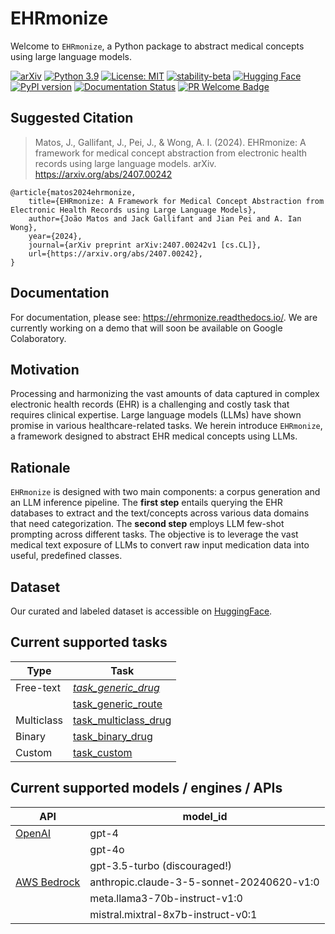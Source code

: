 # EHRmonize

Welcome to `EHRmonize`, a Python package to abstract medical concepts using large language models.

[![arXiv](https://img.shields.io/badge/arXiv-2407.00242-b31b1b.svg)](https://arxiv.org/abs/2407.00242)
[![Python 3.9](https://img.shields.io/badge/python-3.9-red.svg)](https://www.python.org/downloads/release/python-390/)
[![License: MIT](https://img.shields.io/badge/License-MIT-yellow.svg)](https://opensource.org/licenses/MIT)
[![stability-beta](https://img.shields.io/badge/stability-beta-33bbff.svg)](https://github.com/mkenney/software-guides/blob/master/STABILITY-BADGES.md#beta)
[![Hugging Face](https://img.shields.io/badge/Hugging%20Face-EHRmonize-blue)](https://huggingface.co/datasets/AIWongLab/ehrmonize)
[![PyPI version](https://badge.fury.io/py/ehrmonize.svg)](https://badge.fury.io/py/ehrmonize)
[![Documentation Status](https://readthedocs.org/projects/ehrmonize/badge/?version=latest)](https://ehrmonize.readthedocs.io/en/latest/?badge=latest)
[![PR Welcome Badge](https://badgen.net/https/pr-welcome-badge.vercel.app/api/badge/aiwonglab/ehrmonize)](https://github.com/aiwonglab/ehrmonize/issues?q=archived:false+is:issue+is:open+sort:updated-desc+label%3A%22help%20wanted%22%2C%22good%20first%20issue%22)


## Suggested Citation

> Matos, J., Gallifant, J., Pei, J., & Wong, A. I. (2024). EHRmonize: A framework for medical concept abstraction from electronic health records using large language models. arXiv. https://arxiv.org/abs/2407.00242

```
@article{matos2024ehrmonize,
    title={EHRmonize: A Framework for Medical Concept Abstraction from Electronic Health Records using Large Language Models}, 
    author={João Matos and Jack Gallifant and Jian Pei and A. Ian Wong},
    year={2024},
    journal={arXiv preprint arXiv:2407.00242v1 [cs.CL]},
    url={https://arxiv.org/abs/2407.00242}, 
}
```

## Documentation 

For documentation, please see: https://ehrmonize.readthedocs.io/. We are currently working on a demo that will soon be available on Google Colaboratory.

## Motivation
Processing and harmonizing the vast amounts of data captured in complex electronic health records (EHR) is a challenging and costly task that requires clinical expertise. Large language models (LLMs) have shown promise in various healthcare-related tasks. We herein introduce `EHRmonize`, a framework designed to abstract EHR medical concepts using LLMs.

## Rationale
`EHRmonize` is designed with two main components: a corpus generation and an LLM inference pipeline. The **first step** entails querying the EHR databases to extract and the text/concepts across various data domains that need categorization. The **second step** employs LLM few-shot prompting across different tasks. The objective is to leverage the vast medical text exposure of LLMs to convert raw input medication data into useful, predefined classes.

## Dataset 
Our curated and labeled dataset is accessible on
[HuggingFace](https://huggingface.co/datasets/AIWongLab/ehrmonize).

## Current supported tasks

| Type          | Task                          |
|---------------|-------------------------------|
| Free-text     | [*task_generic_drug* ](https://ehrmonize.readthedocs.io/en/latest/autoapi/ehrmonize/ehrmonize/index.html#ehrmonize.ehrmonize.EHRmonize.task_generic_route)           |
|               | [task_generic_route](https://ehrmonize.readthedocs.io/en/latest/autoapi/ehrmonize/ehrmonize/index.html#ehrmonize.ehrmonize.EHRmonize.task_generic_drug)          |
| Multiclass    | [task_multiclass_drug](https://ehrmonize.readthedocs.io/en/latest/autoapi/ehrmonize/ehrmonize/index.html#ehrmonize.ehrmonize.EHRmonize.task_multiclass_drug)              |
| Binary        | [task_binary_drug](https://ehrmonize.readthedocs.io/en/latest/autoapi/ehrmonize/ehrmonize/index.html#ehrmonize.ehrmonize.EHRmonize.task_binary_drug) |
| Custom        | [task_custom](https://ehrmonize.readthedocs.io/en/latest/autoapi/ehrmonize/ehrmonize/index.html#ehrmonize.ehrmonize.EHRmonize.task_custom)                      |


## Current supported models / engines / APIs

| API           | model_id                                      |
|---------------|-----------------------------------------------|
| [OpenAI](https://platform.openai.com/docs/api-reference/chat/create)        | gpt-4                                         |
|               | gpt-4o                                        |
|               | gpt-3.5-turbo (discouraged!)                  |
| [AWS Bedrock](https://docs.aws.amazon.com/bedrock/latest/userguide/model-ids.html)   | anthropic.claude-3-5-sonnet-20240620-v1:0     |
|               | meta.llama3-70b-instruct-v1:0                 |
|               | mistral.mixtral-8x7b-instruct-v0:1            |
